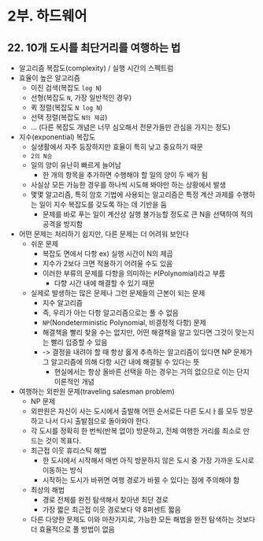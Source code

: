 # 2부. 하드웨어

## 22. 10개 도시를 최단거리를 여행하는 법

- 알고리즘 복잡도(complexity) / 실행 시간의 스펙트럼
- 효율이 높은 알고리즘
  - 이진 검색(복잡도 `log N`)
  - 선형(복잡도 `N`, 가장 일반적인 경우)
  - 퀵 정렬(복잡도 `N log N`)
  - 선택 정렬(복잡도 `N의 제곱`)
  - ... (다른 복잡도 개념은 너무 심오해서 전문가들만 관심을 가지는 정도)
- 지수(exponential) 복잡도
  - 실생활에서 자주 등장하지만 효율이 특히 낮고 중요하기 때문
  - `2의 N승`
  - 일의 양이 유난히 빠르게 늘어남
    - 한 개의 항목을 추가하면 수행해야 할 일의 양이 두 배가 됨
  - 사실상 모든 가능한 경우를 하나씩 시도해 봐야만 하는 상황에서 발생
  - 몇몇 알고리즘, 특히 암호 기법에 사용되는 알고리즘은 특정 계산 과제를 수행하는 일이 지수 복잡도를 갖도록 하는 데 기반을 둠
    - 문제를 바로 푸는 일이 계산상 실행 불가능할 정도로 큰 N을 선택하여 적의 공격을 방지함
- 어떤 문제는 처리하기 쉽지만, 다른 문제는 더 어려워 보인다
  - 쉬운 문제
    - 복잡도 면에서 다항 ex) 실행 시간이 N의 제곱
    - 지수가 2보다 크면 적용하기 어려울 수도 있음
    - 이러한 부류의 문제를 다항을 의미하는 `P`(Polynomial)라고 부름
      - 다향 시간 내에 해결할 수 있기 때문
  - 실제로 발생하는 많은 문제나 그런 문제들의 근본이 되는 문제
    - 지수 알고리즘
    - 즉, 우리가 아는 다항 알고리즘으로는 풀 수 없음
    - `NP`(Nondeterministic Polynomial, 비결정적 다항) 문제
    - 해결책을 빨리 찾을 수는 없지만, 어떤 해결책을 알고 있다면 그것이 맞는지는 빨리 입증할 수 있음
    - -> 결정을 내려야 할 때 항상 옳게 추측하는 알고리즘이 있다면 NP 문제가 그 알고리즘에 의해 다항 시간 내에 해결될 수 있다는 뜻
      - 현실에서는 항상 올바른 선택을 하는 경우는 거의 없으므로 이는 단지 이론적인 개념
- 여행하는 외판원 문제(traveling salesman problem)
  - NP 문제
  - 외판원은 자신이 사는 도시에서 출발해 어떤 순서로든 다른 도시ㅏ를 모두 방문하고 나서 다시 출발점으로 돌아와야 한다.
  - 각 도시를 정확히 한 번씩(반복 없이) 방문하고, 전체 여행한 거리를 최소로 만드는 것이 목표다.
  - 최근접 이웃 휴리스틱 해법
    - 한 도시에서 시작해서 매번 아직 방문하지 않은 도시 중 가장 가까운 도시로 이동하는 방식
    - 시작하는 도시가 바뀌면 여행 경로가 바뀔 수 있다는 점에 주의해야 함
  - 최상의 해법
    - 경로 전체를 완전 탐색해서 찾아낸 최단 경로
    - 가장 짧은 최근접 이웃 경로보다 약 8퍼센트 짧음
  - 다른 다양한 문제도 이와 마찬가지로, 가능한 모든 해법을 완전 탐색하는 것보다 더 효율적으로 풀 방법이 없음
